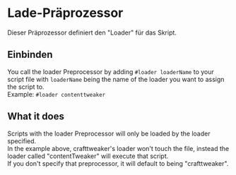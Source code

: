 # Lade-Präprozessor

Dieser Präprozessor definiert den "Loader" für das Skript.

## Einbinden

You call the loader Preprocessor by adding `#loader loaderName` to your script file with `loaderName` being the name of the loader you want to assign the script to.  
Example: `#loader contenttweaker`

## What it does

Scripts with the loader Preprocessor will only be loaded by the loader specified.  
In the example above, crafttweaker's loader won't touch the file, instead the loader called "contentTweaker" will execute that script.  
If you don't specify that preprocessor, it will default to being "crafttweaker".